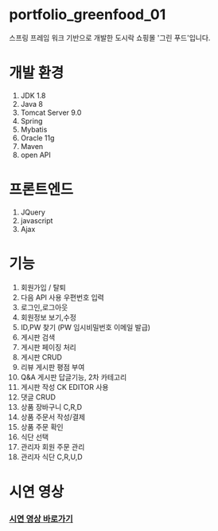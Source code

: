 # portfolio_greenfood_01
스프링 프레임 워크 기반으로 개발한 도시락 쇼핑몰 '그린 푸드'입니다.


# 개발 환경
1. JDK 1.8
2. Java 8
3. Tomcat Server 9.0
4. Spring
5. Mybatis
6. Oracle 11g 
7. Maven
8. open API 

# 프론트엔드
1. JQuery
2. javascript
3. Ajax


# 기능

1. 회원가입 / 탈퇴
2. 다음 API 사용 우편번호 입력
3. 로그인,로그아웃
4. 회원정보 보기,수정
5. ID,PW 찾기 (PW 임시비밀번호 이메일 발급)
6. 게시판 검색
7. 게시판 페이징 처리
8. 게시판 CRUD
9. 리뷰 게시판 평점 부여
10. Q&A 게시판 답글기능, 2차 카테고리
11. 게시판 작성 CK EDITOR 사용
12. 댓글 CRUD
13. 상품 장바구니 C,R,D
14. 상품 주문서 작성/결제
15. 상품 주문 확인
16. 식단 선택
17. 관리자 회원 주문 관리
18. 관리자 식단 C,R,U,D

# 시연 영상
### [시연 영상 바로가기][youtubelink]

[youtubelink]: https://www.youtube.com/watch?v=pCJG-2w-MXA "Go youtube"
